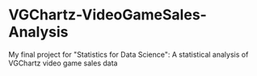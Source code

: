 # VGChartz-VideoGameSales-Analysis
My final project for "Statistics for Data Science": A statistical analysis of VGChartz video game sales data
